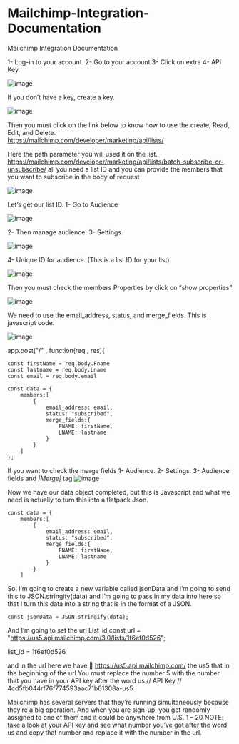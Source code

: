 # Mailchimp-Integration-Documentation

Mailchimp Integration Documentation


1-	Log-in to your account.
2-	Go to your account 
3-	Click on extra
4-	API Key.




![image](https://user-images.githubusercontent.com/51037193/140786653-23f2a281-4b25-4841-abc5-518e54d318d7.png)





If you don’t have a key, create a key.

 
![image](https://user-images.githubusercontent.com/51037193/140786718-e7681395-4073-4dd6-a96e-255cda42a56e.png)


Then you must click on the link below to know how to use the create, Read, Edit, and Delete.  
https://mailchimp.com/developer/marketing/api/lists/ 








Here the path parameter you will used it on the list.
https://mailchimp.com/developer/marketing/api/lists/batch-subscribe-or-unsubscribe/ 
all you need a list ID and you can provide the members that you want to subscribe in the body of request 
 

![image](https://user-images.githubusercontent.com/51037193/140786750-c3ff03c6-d3d8-4a19-a9a0-257f700522ce.png)











Let’s get our list ID.
1-	Go to Audience


![image](https://user-images.githubusercontent.com/51037193/140786769-8edcd572-f37a-4199-a703-48a13ffd232b.png)











2-	Then manage audience.
3-	Settings.

 
![image](https://user-images.githubusercontent.com/51037193/140786781-c7164705-f6ac-491f-993b-41156bb5856c.png)


4-	Unique ID for audience. (This is a list ID for your list)

 ![image](https://user-images.githubusercontent.com/51037193/140786806-be1ede16-c149-4f8a-940c-4480d3205a07.png)





























Then you must check the members Properties by click on “show properties”

 
![image](https://user-images.githubusercontent.com/51037193/140786823-3003a541-238b-418e-a1e5-d643a53fcec0.png)




We need to use the email_address, status, and merge_fields.
This is javascript code.


![image](https://user-images.githubusercontent.com/51037193/140787310-655224b8-f2c4-4471-8813-8eb715a11dae.png)




app.post("/" , function(req , res){

    const firstName = req.body.Fname
    const lastname = req.body.Lname
    const email = req.body.email

    const data = {
        members:[
            {
                email_address: email,
                status: "subscribed",
                merge_fields:{
                    FNAME: firstName,
                    LNAME: lastname
                }
            }
        ]
    };


If you want to check the marge fields 
1-	Audience.
2-	Settings.
3-	Audience fields and *|Merge|* tag
![image](https://user-images.githubusercontent.com/51037193/140786924-6344e2dd-d822-4c67-81f9-8258a563afd9.png)

















Now we have our data object completed, but this is Javascript and what we need is actually to turn this into a flatpack Json.

    const data = {
        members:[
            {
                email_address: email,
                status: "subscribed",
                merge_fields:{
                    FNAME: firstName,
                    LNAME: lastname
                }
            }
        ]

So, I’m going to create a new variable called jsonData and I’m going to send this to JSON.stringify(data) and I’m going to pass in my data into here so that I turn this data into a string that is in the format of a JSON. 

    const jsonData = JSON.stringify(data);



And I’m going to set the url
                                                          List_id
   const url = "https://us5.api.mailchimp.com/3.0/lists/1f6ef0d526";

list_id = 1f6ef0d526


and in the url here we have  https://us5.api.mailchimp.com/ the us5 that in the beginning of the url 
You must replace the number 5 with the number that you have in your API key after the word us
// API Key
// 4cd5fb044rf76f774593aac71b61308a-us5

Mailchimp has several servers that they’re running simultaneously because they’re a big operation. 
And when you are sign-up, you get randomly assigned to one of them and it could be anywhere from U.S. 1 – 20
NOTE: take a look at your API key and see what number you’ve got after the word us and copy that number and replace it with the number in the url.
